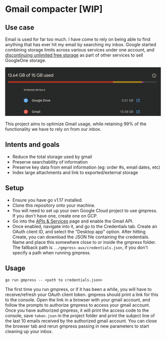# Gmail compacter [WIP]

## Use case
Email is used for far too much. I have come to rely on being able to find anything that has ever hit my email by searching my inbox. Google started combining storage limits across various services under one account, and [discontinuing unlimited free storage](https://www.cnet.com/tech/services-and-software/google-photos-unlimited-free-storage-is-gone-heres-how-to-get-more-space/) as part of other services to sell GoogleOne storage.

![gmail is most of my storage](image.png)

This project aims to optimize Gmail usage, while retaining 99% of the functionality we have to rely on from our inbox.

## Intents and goals
- Reduce the total storage used by gmail
- Preserve searchability of information
- Preserve key data from email information (eg: order #s, email dates, etc)
- Index large attachments and link to exported/external storage

## Setup
- Ensure you have go v1.17 installed.
- Clone this repository onto your machine.
- You will need to set up your own Google Cloud project to use gmpress. If you don't have one, create one on GCP. 
- Go into the [APIs & Services](https://console.cloud.google.com/apis/library) page and enable the Gmail API.
- Once enabled, navigate into it, and go to the Credentials tab. Create an OAuth client ID, and select the "Desktop app" option. After hitting Create, you can download the JSON file containing the credentials. Name and place this somewhere close to or inside the gmpress folder. The fallback path is `../gmpress-aux/credentials.json`, if you don't specify a path when running gmpress. 

## Usage
```
go run gmpress -- <path to credentials.json>
```
The first time you run gmpress, or if it has been a while, you will have to receive/refresh your OAuth client token. gmpress should print a link for this to the console. Open the link in a browser with your gmail account, and follow the prompts to authorize gmpress to access your gmail account. Once you have authorized gmpress, it will print the access code to the console, save `token.json` in the project folder and print the subject line of the last 10 emails received by the authorized gmail account. You can close the browser tab and rerun gmpress passing in new parameters to start cleaning up your inbox.


